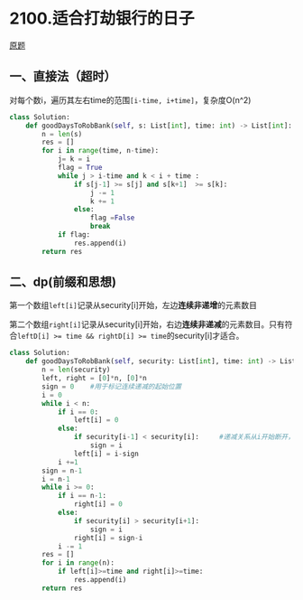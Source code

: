 # 2100.适合打劫银行的日子

[原题](https://leetcode-cn.com/problems/find-good-days-to-rob-the-bank/)

## 一、直接法（超时）

对每个数i，遍历其左右time的范围`[i-time, i+time]`，复杂度O(n^2)

```python
class Solution:
    def goodDaysToRobBank(self, s: List[int], time: int) -> List[int]:
        n = len(s)
        res = []
        for i in range(time, n-time):
            j= k = i
            flag = True
            while j > i-time and k < i + time :
                if s[j-1] >= s[j] and s[k+1]  >= s[k]:
                    j -= 1
                    k += 1
                else:
                    flag =False
                    break
            if flag:
                res.append(i)
        return res             
```

## 二、dp(前缀和思想)

第一个数组`left[i]`记录从security[i]开始，左边**连续非递增**的元素数目

第二个数组`right[i]`记录从security[i]开始，右边**连续非递减**的元素数目。只有符合`leftD[i] >= time && rightD[i] >= time`的security[i]才适合。

```python
class Solution:
    def goodDaysToRobBank(self, security: List[int], time: int) -> List[int]:
        n = len(security)
        left, right = [0]*n, [0]*n
        sign = 0    #用于标记连续递减的起始位置
        i = 0
        while i < n:
            if i == 0:
                left[i] = 0
            else:
                if security[i-1] < security[i]:     #递减关系从i开始断开，重新标记sign
                    sign = i
                left[i] = i-sign
            i +=1
        sign = n-1
        i = n-1
        while i >= 0:
            if i == n-1:
                right[i] = 0
            else:
                if security[i] > security[i+1]:
                    sign = i
                right[i] = sign-i
            i -= 1
        res = []
        for i in range(n):
            if left[i]>=time and right[i]>=time:
                res.append(i)
        return res
```
